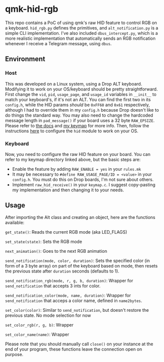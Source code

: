 # qmk-hid-rgb

This repo contains a PoC of using qmk's raw HID feature to control RGB on a keyboard. `hid_rgb.py` defines the primitives, and `alt_notification.py` is a simple CLI implementation. I've also included `dbus_intercept.py`, which is a more realistic implementation that automatically sends an RGB notification whenever I receive a Telegram message, using `dbus`.

## Environment

### Host

This was developed on a Linux system, using a Drop ALT keyboard. Modifying it to work on your OS/keyboard should be pretty straightforward. First change the `vid`, `pid`, `usage_page`, and `usage_id` variables in `__init__` to match your keyboard's, if it's not an ALT. You can find the first two in its `config.h`, while the HID params *should* be `0xFF60` and `0x61` respectively, although I had to override them in my `config.h` because Drop doesn't like to do things the standard way. You may also need to change the hardcoded message length in `pad_message()` if your board uses a 32 byte `RAW_EPSIZE`. Please refer to [the docs](https://docs.qmk.fm/using-qmk/software-features/feature_rawhid) and [my keymap](https://github.com/Drugantibus/qmk_firmware/tree/master/keyboards/massdrop/alt/keymaps/drugo) for more info. Then, follow the instructions [here](https://pypi.org/project/hid/) to configure the `hid` module to work on your OS.

### Keyboard

Now, you need to configure the raw HID feature on your board. You can refer to my keymap directory linked above, but the basic steps are:

* Enable the feature by adding `RAW_ENABLE = yes` in your `rules.mk`
* It may be necessary to `#define RAW_USAGE_PAGE/ID = <value>` in your `config.h`. You must do this on Drop boards, I'm not sure about others.
* Implement `raw_hid_receive()` in your `keymap.c`. I suggest copy-pasting my implementation and then changing it to your needs.

## Usage

After importing the Alt class and creating an object, here are the functions available:

`get_state()`: Reads the current RGB mode (aka LED_FLAGS)

`set_state(state)`: Sets the RGB mode

`next_animation()`: Goes to the next RGB animation

`send_notification(mode, color, duration)`: Sets the specified color (in form of a 3 byte array) on part of the keyboard based on mode, then resets the previous state after `duration` seconds (defaults to 1).

 `send_notification_rgb(mode, r, g, b, duration)`: Wrapper for `send_notification` that accepts 3 ints for color.
 
 `send_notification_color(mode, name, duration)`: Wrapper for `send_notification` that acceps a color name, defined in `name2bytes`.
 
 `set_color(color)`: Similar to `send_notification`, but doesn't restore the previous state. No mode selection for now
 
 `set_color_rgb(r, g, b)`: Wrapper
 
 `set_color_name(name)`: Wrapper
 
 Please note that you should manually call `close()` on your instance at the end of your program, these functions leave the connection open on purpose.
